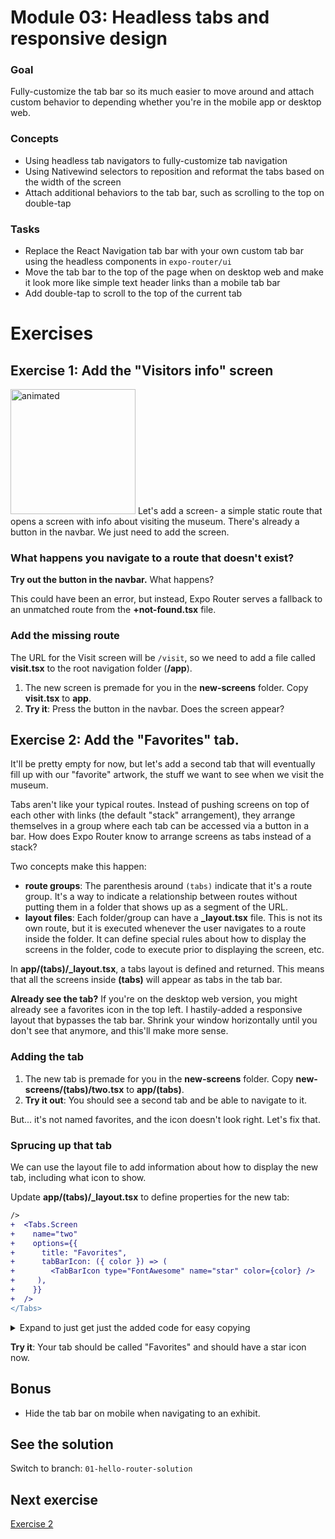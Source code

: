 
# Module 03: Headless tabs and responsive design

### Goal
Fully-customize the tab bar so its much easier to move around and attach custom behavior to depending whether you're in the mobile app or desktop web.

### Concepts
- Using headless tab navigators to fully-customize tab navigation
- Using Nativewind selectors to reposition and reformat the tabs based on the width of the screen
- Attach additional behaviors to the tab bar, such as scrolling to the top on double-tap

### Tasks
- Replace the React Navigation tab bar with your own custom tab bar using the headless components in `expo-router/ui`
- Move the tab bar to the top of the page when on desktop web and make it look more like simple text header links than a mobile tab bar
- Add double-tap to scroll to the top of the current tab

# Exercises

## Exercise 1: Add the "Visitors info" screen
<img src="./assets/01/add-modal.gif" alt="animated" width="200"/>
Let's add a screen- a simple static route that opens a screen with info about visiting the museum. There's already a button in the navbar. We just need to add the screen.

### What happens you navigate to a route that doesn't exist?
**Try out the button in the navbar.** What happens?

This could have been an error, but instead, Expo Router serves a fallback to an unmatched route from the **+not-found.tsx** file.

<!-- TODO: unmatched route syntax in template doesn't match docs, investigate: https://docs.expo.dev/router/error-handling/#unmatched-routes -->

### Add the missing route
The URL for the Visit screen will be `/visit`, so we need to add a file called **visit.tsx** to the root navigation folder (**/app**).

1. The new screen is premade for you in the **new-screens** folder. Copy **visit.tsx** to **app**.
2. **Try it**: Press the button in the navbar. Does the screen appear?

## Exercise 2: Add the "Favorites" tab.
It'll be pretty empty for now, but let's add a second tab that will eventually fill up with our "favorite" artwork, the stuff we want to see when we visit the museum.

Tabs aren't like your typical routes. Instead of pushing screens on top of each other with links (the default "stack" arrangement), they arrange themselves in a group where each tab can be accessed via a button in a bar. How does Expo Router know to arrange screens as tabs instead of a stack?

Two concepts make this happen:
- **route groups**: The parenthesis around `(tabs)` indicate that it's a route group. It's a way to indicate a relationship between routes without putting them in a folder that shows up as a segment of the URL.
- **layout files**: Each folder/group can have a **_layout.tsx** file. This is not its own route, but it is executed whenever the user navigates to a route inside the folder. It can define special rules about how to display the screens in the folder, code to execute prior to displaying the screen, etc.

In **app/(tabs)/_layout.tsx**, a tabs layout is defined and returned. This means that all the screens inside **(tabs)** will appear as tabs in the tab bar.

**Already see the tab?** If you're on the desktop web version, you might already see a favorites icon in the top left. I hastily-added a responsive layout that bypasses the tab bar. Shrink your window horizontally until you don't see that anymore, and this'll make more sense.

### Adding the tab
1. The new tab is premade for you in the **new-screens** folder. Copy **new-screens/(tabs)/two.tsx** to **app/(tabs)**.
2. **Try it out**: You should see a second tab and be able to navigate to it.

But... it's not named favorites, and the icon doesn't look right. Let's fix that.

### Sprucing up that tab
We can use the layout file to add information about how to display the new tab, including what icon to show.

Update **app/(tabs)/_layout.tsx** to define properties for the new tab:
```diff _layout.tsx
/>
+  <Tabs.Screen
+    name="two"
+    options={{
+      title: "Favorites",
+      tabBarIcon: ({ color }) => (
+        <TabBarIcon type="FontAwesome" name="star" color={color} />
+     ),
+    }}
+  />
</Tabs>
```

<details>
  <summary>Expand to just get just the added code for easy copying</summary>

  ```tsx
  <Tabs.Screen
   name="two"
   options={{
    title: "Favorites",
     tabBarIcon: ({ color }) => (
      <TabBarIcon type="FontAwesome" name="star" color={color} />
    ),
   }}
  />
  ```

</details>

**Try it**: Your tab should be called "Favorites" and should have a star icon now.

## Bonus
- Hide the tab bar on mobile when navigating to an exhibit.

## See the solution
Switch to branch: `01-hello-router-solution`

## Next exercise
[Exercise 2](02-dynamic-routes.md)

